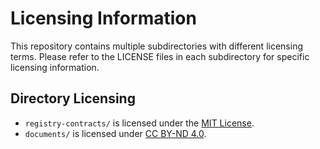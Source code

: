 # Licensing Information

This repository contains multiple subdirectories with different licensing terms. Please refer to the LICENSE files in each subdirectory for specific licensing information.

## Directory Licensing

-   `registry-contracts/` is licensed under the [MIT License](https://mit-license.org/).
-   `documents/` is licensed under [CC BY-ND 4.0](https://creativecommons.org/licenses/by-nd/4.0/).
